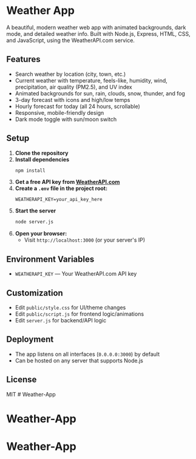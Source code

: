 # Weather App

A beautiful, modern weather web app with animated backgrounds, dark mode, and detailed weather info. Built with Node.js, Express, HTML, CSS, and JavaScript, using the WeatherAPI.com service.

## Features
- Search weather by location (city, town, etc.)
- Current weather with temperature, feels-like, humidity, wind, precipitation, air quality (PM2.5), and UV index
- Animated backgrounds for sun, rain, clouds, snow, thunder, and fog
- 3-day forecast with icons and high/low temps
- Hourly forecast for today (all 24 hours, scrollable)
- Responsive, mobile-friendly design
- Dark mode toggle with sun/moon switch

## Setup
1. **Clone the repository**
2. **Install dependencies**
   ```bash
   npm install
   ```
3. **Get a free API key from [WeatherAPI.com](https://www.weatherapi.com/)**
4. **Create a `.env` file in the project root:**
   ```env
   WEATHERAPI_KEY=your_api_key_here
   ```
5. **Start the server**
   ```bash
   node server.js
   ```
6. **Open your browser:**
   - Visit `http://localhost:3000` (or your server's IP)

## Environment Variables
- `WEATHERAPI_KEY` — Your WeatherAPI.com API key

## Customization
- Edit `public/style.css` for UI/theme changes
- Edit `public/script.js` for frontend logic/animations
- Edit `server.js` for backend/API logic

## Deployment
- The app listens on all interfaces (`0.0.0.0:3000`) by default
- Can be hosted on any server that supports Node.js

## License
MIT # Weather-App
# Weather-App
# Weather-App
